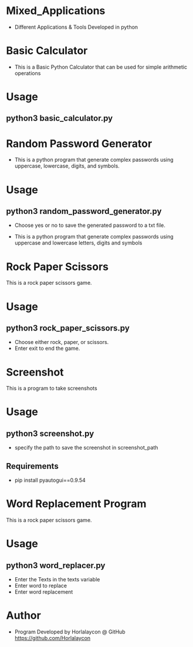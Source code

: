 # Mixed_Applications
- Different Applications & Tools Developed in python

# Basic Calculator
- This is a Basic Python Calculator that can be used for simple arithmetic operations
# Usage
## python3 basic_calculator.py

# Random Password Generator
- This is a python program that generate complex passwords using uppercase, lowercase, digits, and symbols.

# Usage
## python3 random_password_generator.py
- Choose yes or no to save the generated password to a txt file.

- This is a python program that generate complex passwords using uppercase and lowercase letters, digits and symbols

# Rock Paper Scissors
This is a rock paper scissors game.

# Usage
## python3 rock_paper_scissors.py
- Choose either rock, paper, or scissors.
- Enter exit to end the game.

# Screenshot
This is a program to take screenshots

# Usage
## python3 screenshot.py
- specify the path to save the screenshot in screenshot_path

## Requirements
- pip install pyautogui==0.9.54

# Word Replacement Program
This is a rock paper scissors game.

# Usage
## python3 word_replacer.py
- Enter the Texts in the texts variable
- Enter word to replace
- Enter word replacement

# Author
- Program Developed by Horlalaycon @ GitHub https://github.com/Horlalaycon

